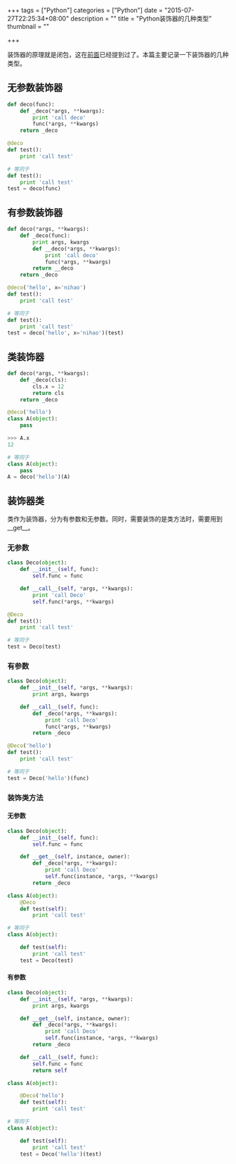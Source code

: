 +++
tags = ["Python"]
categories = ["Python"]
date = "2015-07-27T22:25:34+08:00"
description = ""
title = "Python装饰器的几种类型"
thumbnail = ""

+++


装饰器的原理就是闭包，这在[前面](/post/python-bibao/)已经提到过了。本篇主要记录一下装饰器的几种类型。

## 无参数装饰器

```python
def deco(func):
    def _deco(*args, **kwargs):
        print 'call deco'
        func(*args, **kwargs)
    return _deco

@deco
def test():
    print 'call test'

# 等同于
def test():
    print 'call test'
test = deco(func)
```

<!--more-->

## 有参数装饰器

```python
def deco(*args, **kwargs):
    def _deco(func):
        print args, kwargs
        def __deco(*args, **kwargs):
            print 'call deco'
            func(*args, **kwargs)
        return __deco
    return _deco

@deco('hello', x='nihao')
def test():
    print 'call test'

# 等同于
def test():
    print 'call test'
test = deco('hello', x='nihao')(test)
```

## 类装饰器

```python
def deco(*args, **kwargs):
    def _deco(cls):
        cls.x = 12
        return cls
    return _deco

@deco('hello')
class A(object):
    pass

>>> A.x
12

# 等同于
class A(object):
    pass
A = deco('hello')(A)
```

## 装饰器类

类作为装饰器，分为有参数和无参数。同时，需要装饰的是类方法时，需要用到__get__。

### 无参数

```python
class Deco(object):
    def __init__(self, func):
        self.func = func

    def __call__(self, *args, **kwargs):
        print 'call Deco'
        self.func(*args, **kwargs)

@Deco
def test():
    print 'call test'

# 等同于
test = Deco(test)
```

### 有参数

```python
class Deco(object):
    def __init__(self, *args, **kwargs):
        print args, kwargs

    def __call__(self, func):
        def _deco(*args, **kwargs):
            print 'call Deco'
            func(*args, **kwargs)
        return _deco

@Deco('hello')
def test():
    print 'call test'

# 等同于
test = Deco('hello')(func)
```

### 装饰类方法

#### 无参数

```python
class Deco(object):
    def __init__(self, func):
        self.func = func

    def __get__(self, instance, owner):
        def _deco(*args, **kwargs):
            print 'call Deco'
            self.func(instance, *args, **kwargs)
        return _deco

class A(object):
    @Deco
    def test(self):
        print 'call test'

# 等同于
class A(object):

    def test(self):
        print 'call test'
    test = Deco(test)
```

#### 有参数

```python
class Deco(object):
    def __init__(self, *args, **kwargs):
        print args, kwargs

    def __get__(self, instance, owner):
        def _deco(*args, **kwargs):
            print 'call Deco'
            self.func(instance, *args, **kwargs)
        return _deco

    def __call__(self, func):
        self.func = func
        return self

class A(object):

    @Deco('hello')
    def test(self):
        print 'call test'

# 等同于
class A(object):

    def test(self):
        print 'call test'
    test = Deco('hello')(test)
```
